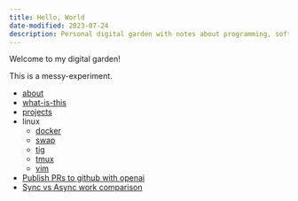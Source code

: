 ```yaml
---
title: Hello, World
date-modified: 2023-07-24
description: Personal digital garden with notes about programming, software and remote work.
---
```


Welcome to my digital garden!

This is a messy-experiment.

* [about](about.html)
* [what-is-this](what-is-this.html)
* [projects](projects.html)
* linux
    + [docker](./linux/docker.html)
    + [swap](./linux/swap.html)
    + [tig](./linux/tig.html)
    + [tmux](./linux/tmux.html)
    + [vim](./linux/vim.html)
* [Publish PRs to github with openai](./create-pr-with-openai.html)
* [Sync vs Async work comparison](./sync-vs-async.html)
